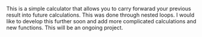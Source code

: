 This is a simple calculator that allows you to carry forwarad your previous result into future calculations. This was done through nested loops. I would like to develop this further soon and add more complicated calculations and new functions. This will be an ongoing project. 